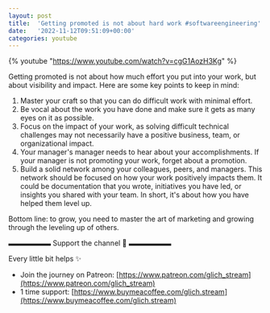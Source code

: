 ```yaml
---
layout: post
title:  'Getting promoted is not about hard work #softwareengineering'
date:   '2022-11-12T09:51:09+00:00'
categories: youtube
---
```

{% youtube  "https://www.youtube.com/watch?v=cgG1AozH3Kg" %}
<br />

Getting promoted is not about how much effort you put into your work, but about visibility and impact. Here are some key points to keep in mind:

1. Master your craft so that you can do difficult work with minimal effort.
1. Be vocal about the work you have done and make sure it gets as many eyes on it as possible.
1. Focus on the impact of your work, as solving difficult technical challenges may not necessarily have a positive business, team, or organizational impact.
1. Your manager's manager needs to hear about your accomplishments. If your manager is not promoting your work, forget about a promotion.
1. Build a solid network among your colleagues, peers, and managers. This network should be focused on how your work positively impacts them. It could be documentation that you wrote, initiatives you have led, or insights you shared with your team. In short, it's about how you have helped them level up.

Bottom line: to grow, you need to master the art of marketing and growing through the leveling up of others.

▬▬▬▬▬▬ Support the channel 💜 ▬▬▬▬▬▬

Every little bit helps ✨
- Join the journey on Patreon: [https://www.patreon.com/glich_stream](https://www.patreon.com/glich_stream)
- 1 time support: [https://www.buymeacoffee.com/glich.stream](https://www.buymeacoffee.com/glich.stream)